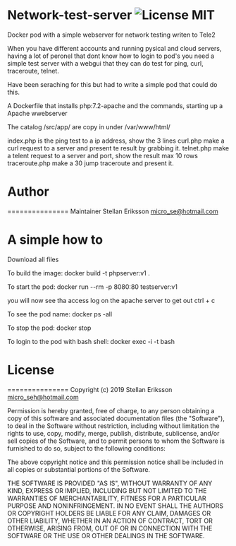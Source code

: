 Network-test-server ![License MIT](https://go-shields.herokuapp.com/license-MIT-blue.png)
===============
Docker pod with a simple webserver for network testing writen to Tele2

When you have different accounts and running pysical and cloud servers, having a lot of peronel that dont know how to login to pod's
you need a simple test server with a webgui that they can do test for ping, curl, traceroute, telnet.

Have been seraching for this but had to write a simple pod that could do this.

A Dockerfile that installs php:7.2-apache and the commands, starting up a Apache wwebserver

The catalog /src/app/ are copy in under /var/www/html/

index.php is the ping test to a ip address, show the 3 lines
curl.php make a curl request to a server and present te result by grabbing it.
telnet.php make a telent request to a server and port, show the result max 10 rows
traceroute.php make a 30 jump traceroute and present it.


# Author
===============
Maintainer Stellan Eriksson <micro_se@hotmail.com>



A simple how to
===============
Download all files

To build the image:
docker build -t phpserver:v1 .

To start the pod:
docker run --rm -p 8080:80 testserver:v1

you will now see tha access log on the apache server
to get out ctrl + c

To see the pod name:
docker ps -all

To stop the pod:
docker stop <pod name>

To login to the pod with bash shell:
docker exec -i -t <pod name> bash



# License
===============
Copyright (c) 2019 Stellan Eriksson <micro_seh@hotmail.com>

Permission is hereby granted, free of charge, to any person obtaining a copy
of this software and associated documentation files (the "Software"), to deal
in the Software without restriction, including without limitation the rights
to use, copy, modify, merge, publish, distribute, sublicense, and/or sell
copies of the Software, and to permit persons to whom the Software is
furnished to do so, subject to the following conditions:

The above copyright notice and this permission notice shall be included in
all copies or substantial portions of the Software.

THE SOFTWARE IS PROVIDED "AS IS", WITHOUT WARRANTY OF ANY KIND, EXPRESS OR
IMPLIED, INCLUDING BUT NOT LIMITED TO THE WARRANTIES OF MERCHANTABILITY,
FITNESS FOR A PARTICULAR PURPOSE AND NONINFRINGEMENT. IN NO EVENT SHALL THE
AUTHORS OR COPYRIGHT HOLDERS BE LIABLE FOR ANY CLAIM, DAMAGES OR OTHER
LIABILITY, WHETHER IN AN ACTION OF CONTRACT, TORT OR OTHERWISE, ARISING FROM,
OUT OF OR IN CONNECTION WITH THE SOFTWARE OR THE USE OR OTHER DEALINGS IN
THE SOFTWARE.
